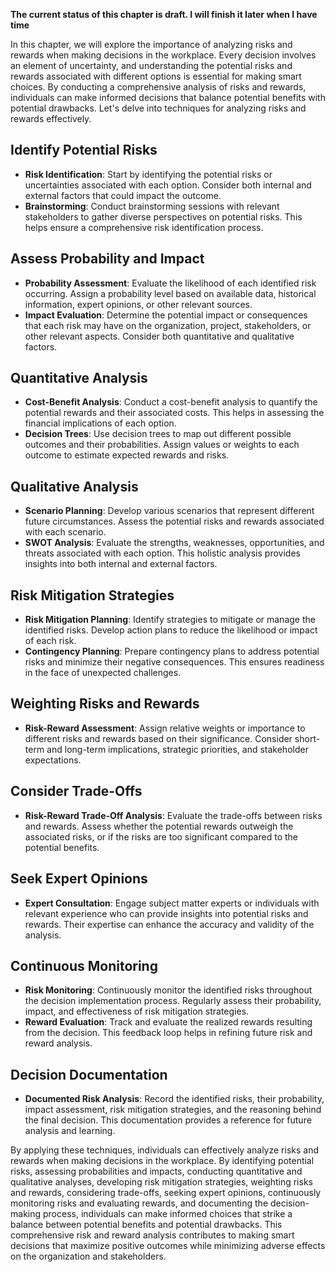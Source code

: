 **The current status of this chapter is draft. I will finish it later when I have time**

In this chapter, we will explore the importance of analyzing risks and rewards when making decisions in the workplace. Every decision involves an element of uncertainty, and understanding the potential risks and rewards associated with different options is essential for making smart choices. By conducting a comprehensive analysis of risks and rewards, individuals can make informed decisions that balance potential benefits with potential drawbacks. Let's delve into techniques for analyzing risks and rewards effectively.

Identify Potential Risks
------------------------

* **Risk Identification**: Start by identifying the potential risks or uncertainties associated with each option. Consider both internal and external factors that could impact the outcome.
* **Brainstorming**: Conduct brainstorming sessions with relevant stakeholders to gather diverse perspectives on potential risks. This helps ensure a comprehensive risk identification process.

Assess Probability and Impact
-----------------------------

* **Probability Assessment**: Evaluate the likelihood of each identified risk occurring. Assign a probability level based on available data, historical information, expert opinions, or other relevant sources.
* **Impact Evaluation**: Determine the potential impact or consequences that each risk may have on the organization, project, stakeholders, or other relevant aspects. Consider both quantitative and qualitative factors.

Quantitative Analysis
---------------------

* **Cost-Benefit Analysis**: Conduct a cost-benefit analysis to quantify the potential rewards and their associated costs. This helps in assessing the financial implications of each option.
* **Decision Trees**: Use decision trees to map out different possible outcomes and their probabilities. Assign values or weights to each outcome to estimate expected rewards and risks.

Qualitative Analysis
--------------------

* **Scenario Planning**: Develop various scenarios that represent different future circumstances. Assess the potential risks and rewards associated with each scenario.
* **SWOT Analysis**: Evaluate the strengths, weaknesses, opportunities, and threats associated with each option. This holistic analysis provides insights into both internal and external factors.

Risk Mitigation Strategies
--------------------------

* **Risk Mitigation Planning**: Identify strategies to mitigate or manage the identified risks. Develop action plans to reduce the likelihood or impact of each risk.
* **Contingency Planning**: Prepare contingency plans to address potential risks and minimize their negative consequences. This ensures readiness in the face of unexpected challenges.

Weighting Risks and Rewards
---------------------------

* **Risk-Reward Assessment**: Assign relative weights or importance to different risks and rewards based on their significance. Consider short-term and long-term implications, strategic priorities, and stakeholder expectations.

Consider Trade-Offs
-------------------

* **Risk-Reward Trade-Off Analysis**: Evaluate the trade-offs between risks and rewards. Assess whether the potential rewards outweigh the associated risks, or if the risks are too significant compared to the potential benefits.

Seek Expert Opinions
--------------------

* **Expert Consultation**: Engage subject matter experts or individuals with relevant experience who can provide insights into potential risks and rewards. Their expertise can enhance the accuracy and validity of the analysis.

Continuous Monitoring
---------------------

* **Risk Monitoring**: Continuously monitor the identified risks throughout the decision implementation process. Regularly assess their probability, impact, and effectiveness of risk mitigation strategies.
* **Reward Evaluation**: Track and evaluate the realized rewards resulting from the decision. This feedback loop helps in refining future risk and reward analysis.

Decision Documentation
----------------------

* **Documented Risk Analysis**: Record the identified risks, their probability, impact assessment, risk mitigation strategies, and the reasoning behind the final decision. This documentation provides a reference for future analysis and learning.

By applying these techniques, individuals can effectively analyze risks and rewards when making decisions in the workplace. By identifying potential risks, assessing probabilities and impacts, conducting quantitative and qualitative analyses, developing risk mitigation strategies, weighting risks and rewards, considering trade-offs, seeking expert opinions, continuously monitoring risks and evaluating rewards, and documenting the decision-making process, individuals can make informed choices that strike a balance between potential benefits and potential drawbacks. This comprehensive risk and reward analysis contributes to making smart decisions that maximize positive outcomes while minimizing adverse effects on the organization and stakeholders.
